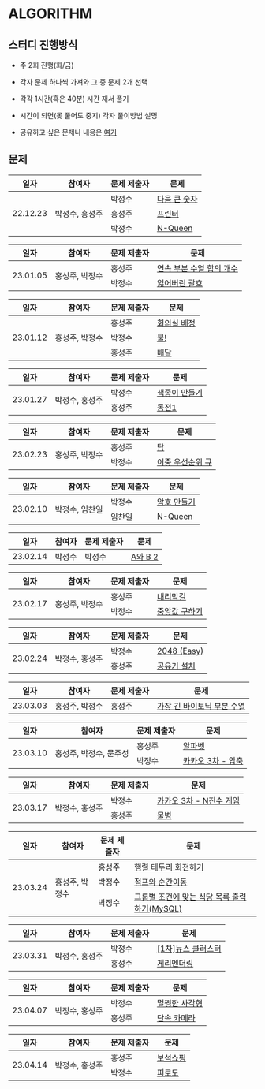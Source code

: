 # ALGORITHM

## 스터디 진행방식
* 주 2회 진행(화/금)
* 각자 문제 하나씩 가져와 그 중 문제 2개 선택
* 각각 1시간(혹은 40분) 시간 재서 풀기
* 시간이 되면(못 풀어도 중지) 각자 풀이방법 설명

* 공유하고 싶은 문제나 내용은 [여기](https://github.com/algoStudyforCodingTest/ALGORITHM/discussions)

## 문제





<table>
<thead>
<th>일자</th>
<th>참여자</th>
<th>문제 제출자</th>
<th>문제</th>
</thead>

<tbody>
<tr>
<td rowspan="100">22.12.23</td>
<td rowspan="100">박정수, 홍성주</td>

<td>박정수</td>
<td><a href="https://school.programmers.co.kr/learn/courses/30/lessons/12911">다음 큰 숫자</a></td>
</tr>

<tr>
<td>홍성주</td>
<td><a href="https://school.programmers.co.kr/learn/courses/30/lessons/42587">프린터</a></td>
</tr>
<tr>
<td>박정수</td>
<td><a href="https://www.acmicpc.net/problem/9663">N-Queen</a></td>
</tr>


<table>
<thead>
<th>일자</th>
<th>참여자</th>
<th>문제 제출자</th>
<th>문제</th>
</thead>

<tbody>
<tr>
<td rowspan="100">23.01.05</td>
<td rowspan="100">홍성주, 박정수</td>

<td>홍성주</td>
<td><a href="https://school.programmers.co.kr/learn/courses/30/lessons/131701">연속 부분 수열 합의 개수</a></td>
</tr>

<tr>
<td>박정수</td>
<td><a href="https://www.acmicpc.net/problem/1541">잃어버린 괄호</a></td>
</tr>

</tbody>
</table>



<table>
<thead>
<th>일자</th>
<th>참여자</th>
<th>문제 제출자</th>
<th>문제</th>
</thead>

<tbody>
<tr>
<td rowspan="100">23.01.12</td>
<td rowspan="100">홍성주, 박정수</td>

<td>홍성주</td>
<td><a href="https://www.acmicpc.net/problem/1931">회의실 배정</a></td>
</tr>

<tr>
<td>박정수</td>
<td><a href="https://www.acmicpc.net/problem/4179">불!</a></td>
</tr>

<tr>
<td>홍성주</td>
<td><a href="https://school.programmers.co.kr/learn/courses/30/lessons/12978">배달</a></td>
</tr>

</tbody>
</table>


<table>
<thead>
<th>일자</th>
<th>참여자</th>
<th>문제 제출자</th>
<th>문제</th>
</thead>

<tbody>
<tr>
<td rowspan="100">23.01.27</td>
<td rowspan="100">박정수, 홍성주</td>

<td>박정수</td>
<td><a href="https://www.acmicpc.net/problem/2630">색종이 만들기</a></td>
</tr>

<tr>
<td>홍성주</td>
<td><a href="https://www.acmicpc.net/problem/2293">동전1</a></td>
</tr>

</tbody>
</table>

<table>
<thead>
<th>일자</th>
<th>참여자</th>
<th>문제 제출자</th>
<th>문제</th>
</thead>

<tbody>
<tr>
<td rowspan="100">23.02.23</td>
<td rowspan="100">홍성주, 박정수</td>

<td>홍성주</td>
<td><a href="https://www.acmicpc.net/problem/2493">탑</a></td>
</tr>

<tr>
<td>박정수</td>
<td><a href="https://www.acmicpc.net/problem/7662">이중 우선순위 큐</a></td>
</tr>


</tbody>
</table>

<table>
<thead>
<th>일자</th>
<th>참여자</th>
<th>문제 제출자</th>
<th>문제</th>
</thead>

<tbody>
<tr>
<td rowspan="100">23.02.10</td>
<td rowspan="100">박정수, 임찬일</td>

<td>박정수</td>
<td><a href="https://www.acmicpc.net/problem/1759">암호 만들기</a></td>
</tr>

<tr>
<td>임찬일</td>
<td><a href="https://www.acmicpc.net/problem/9663">N-Queen</a></td>
</tr>


</tbody>
</table>

<table>
<thead>
<th>일자</th>
<th>참여자</th>
<th>문제 제출자</th>
<th>문제</th>
</thead>

<tbody>
<tr>
<td rowspan="100">23.02.14</td>
<td rowspan="100">박정수</td>

<td>박정수</td>
<td><a href="https://www.acmicpc.net/problem/12919">A와 B 2</a></td>
</tr>

</tbody>
</table>

<table>
<thead>
<th>일자</th>
<th>참여자</th>
<th>문제 제출자</th>
<th>문제</th>
</thead>

<tbody>
<tr>
<td rowspan="100">23.02.17</td>
<td rowspan="100">홍성주, 박정수</td>

<td>홍성주</td>
<td><a href="https://www.acmicpc.net/problem/1520">내리막길</a></td>
</tr>

<tr>
<td>박정수</td>
<td><a href="https://www.acmicpc.net/problem/2696">중앙값 구하기</a></td>
</tr>

</tbody>
</table>

<table>
<thead>
<th>일자</th>
<th>참여자</th>
<th>문제 제출자</th>
<th>문제</th>
</thead>

<tbody>
<tr>
<td rowspan="100">23.02.24</td>
<td rowspan="100">박정수, 홍성주</td>

<td>박정수</td>
<td><a href="https://www.acmicpc.net/problem/12100">2048 (Easy)</a></td>
</tr>

<tr>
<td>홍성주</td>
<td><a href="https://www.acmicpc.net/problem/2110">공유기 설치</a></td>
</tr>

</tbody>
</table>

<table>
<thead>
<th>일자</th>
<th>참여자</th>
<th>문제 제출자</th>
<th>문제</th>
</thead>

<tbody>
<tr>
<td rowspan="100">23.03.03</td>
<td rowspan="100">홍성주, 박정수</td>

<td>홍성주</td>
<td><a href="https://www.acmicpc.net/problem/11054">가장 긴 바이토닉 부분 수열</a></td>
</tr>

</tbody>
</table>


<table>
<thead>
<th>일자</th>
<th>참여자</th>
<th>문제 제출자</th>
<th>문제</th>
</thead>
<tbody>
<tr>
<td rowspan="100">23.03.10</td>
<td rowspan="100">홍성주, 박정수, 문주성</td>

<td>홍성주</td>
<td><a href="https://www.acmicpc.net/problem/1987">알파벳</a></td>
</tr>

<tr>
<td>박정수</td>
<td><a href="https://school.programmers.co.kr/learn/courses/30/lessons/17684">카카오 3차 - 압축</a></td>
</tr>

</tbody>
</table>


<table>
<thead>
<th>일자</th>
<th>참여자</th>
<th>문제 제출자</th>
<th>문제</th>
</thead>
<tbody>

<tr>
<td rowspan="100">23.03.17</td>
<td rowspan="100">박정수, 홍성주</td>

<td>박정수</td>
<td><a href="https://school.programmers.co.kr/learn/courses/30/lessons/17687">카카오 3차 - N진수 게임</a></td>
</tr>

<tr>
<td>홍성주</td>
<td><a href="https://www.acmicpc.net/problem/2251">물병</a></td>
</tr>

</tbody>
</table>


<table>
<thead>
<th>일자</th>
<th>참여자</th>
<th>문제 제출자</th>
<th>문제</th>
</thead>
<tbody>

<tr>
<td rowspan="100">23.03.24</td>
<td rowspan="100">홍성주, 박정수</td>

<td>홍성주</td>
<td><a href="https://school.programmers.co.kr/learn/courses/30/lessons/77485">행렬 테두리 회전하기</a></td>
</tr>

<tr>
<td>박정수</td>
<td><a href="https://school.programmers.co.kr/learn/courses/30/lessons/12980">점프와 순간이동</a></td>
</tr>

<tr>
<td>박정수</td>
<td><a href="https://school.programmers.co.kr/learn/courses/30/lessons/131124">그룹별 조건에 맞는 식당 목록 출력하기(MySQL)</a></td>
</tr>

</tbody>
</table>

<table>
<thead>
<th>일자</th>
<th>참여자</th>
<th>문제 제출자</th>
<th>문제</th>
</thead>
<tbody>

<tr>
<td rowspan="100">23.03.31</td>
<td rowspan="100">박정수, 홍성주</td>

<td>박정수</td>
<td><a href="https://school.programmers.co.kr/learn/courses/30/lessons/17677">[1차]뉴스 클러스터</a></td>
</tr>

<tr>
<td>홍성주</td>
<td><a href="https://www.acmicpc.net/problem/17471">게리멘더링</td>
</tr>

</tbody>
</table>


<table>
<thead>
<th>일자</th>
<th>참여자</th>
<th>문제 제출자</th>
<th>문제</th>
</thead>
<tbody>
<tr>
<td rowspan="100">23.04.07</td>
<td rowspan="100">박정수, 홍성주</td>

<td>박정수</td>
<td><a href="https://school.programmers.co.kr/learn/courses/30/lessons/62048">멀쩡한 사각형</a></td>
</tr>

<tr>
<td>홍성주</td>
<td><a href="https://school.programmers.co.kr/learn/courses/30/lessons/42884">단속 카메라</td>
</tr>

</tbody>
</table>

<table>
<thead>
<th>일자</th>
<th>참여자</th>
<th>문제 제출자</th>
<th>문제</th>
</thead>
<tbody>
<tr>
<td rowspan="100">23.04.14</td>
<td rowspan="100">박정수, 홍성주</td>

<td>홍성주</td>
<td><a href="https://school.programmers.co.kr/learn/courses/30/lessons/67258">보석쇼핑</a></td>
</tr>

<tr>
<td>박정수</td>
<td><a href="https://school.programmers.co.kr/learn/courses/30/lessons/87946">피로도</td>
</tr>

</tbody>
</table>

  
<!-- 이 아래의 테이블 템플릿을 복사해서 사용하세요 -->
<!--
  

<table>
<thead>
<th>일자</th>
<th>참여자</th>
<th>문제 제출자</th>
<th>문제</th>
<th>풀이</th>
</thead>
<tbody>

<tr>
<td rowspan="100">23.03.10진행일자를 여기에 적으세요</td>
<td rowspan="100">참여인원이름을 여기에 적으세요</td>

<td>출제자이름을여기적으세요</td>
<td><a href="문제링크를여기붙이세요">문제제목을여기적으세요</a></td>
<td>
<a href="제출한문제풀이링크나깃헙링크를여기붙이세요">푼사람의이름을여기적으세요</a>
<a href="제출한문제풀이링크나깃헙링크를여기붙이세요">푼사람의이름을여기적으세요</a>
</td>
</tr>

<tr>
<td>출제자이름을여기적으세요</td>
<td><a href="문제링크를여기붙이세요">문제제목을여기적으세요</a></td>
<td>
<a href="제출한문제풀이링크나깃헙링크를여기붙이세요">푼사람의이름을여기적으세요</a>
<a href="제출한문제풀이링크나깃헙링크를여기붙이세요">푼사람의이름을여기적으세요</a>
</td>
</tr>

</tbody>
</table>

  
-->
